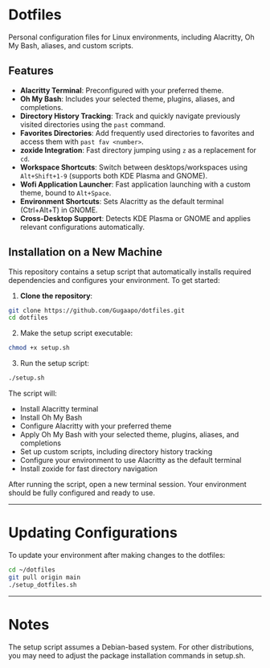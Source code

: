 # Dotfiles

Personal configuration files for Linux environments, including Alacritty, Oh My Bash, aliases, and custom scripts.

## Features

- **Alacritty Terminal**: Preconfigured with your preferred theme.
- **Oh My Bash**: Includes your selected theme, plugins, aliases, and completions.
- **Directory History Tracking**: Track and quickly navigate previously visited directories using the `past` command.
- **Favorites Directories**: Add frequently used directories to favorites and access them with `past fav <number>`.
- **zoxide Integration**: Fast directory jumping using `z` as a replacement for `cd`.
- **Workspace Shortcuts**: Switch between desktops/workspaces using `Alt+Shift+1-9` (supports both KDE Plasma and GNOME).
- **Wofi Application Launcher**: Fast application launching with a custom theme, bound to `Alt+Space`.
- **Environment Shortcuts**: Sets Alacritty as the default terminal (Ctrl+Alt+T) in GNOME.
- **Cross-Desktop Support**: Detects KDE Plasma or GNOME and applies relevant configurations automatically.

## Installation on a New Machine

This repository contains a setup script that automatically installs required dependencies and configures your environment. To get started:

1. **Clone the repository**:

```bash
git clone https://github.com/Gugaapo/dotfiles.git
cd dotfiles

```
2. Make the setup script executable:
```bash
chmod +x setup.sh
```
3. Run the setup script:
```bash
./setup.sh
```

The script will:

- Install Alacritty terminal
- Install Oh My Bash
- Configure Alacritty with your preferred theme
- Apply Oh My Bash with your selected theme, plugins, aliases, and completions
- Set up custom scripts, including directory history tracking
- Configure your environment to use Alacritty as the default terminal
- Install zoxide for fast directory navigation

After running the script, open a new terminal session. Your environment should be fully configured and ready to use.

---
# Updating Configurations

To update your environment after making changes to the dotfiles:
```bash
cd ~/dotfiles
git pull origin main
./setup_dotfiles.sh
```
---
# Notes

The setup script assumes a Debian-based system.
For other distributions, you may need to adjust the package installation commands in setup.sh.
